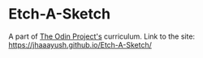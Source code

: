 # Etch-A-Sketch
A part of [The Odin Project's](https://www.theodinproject.com/paths/foundations/courses/foundations) curriculum.
Link to the site: https://jhaaayush.github.io/Etch-A-Sketch/
